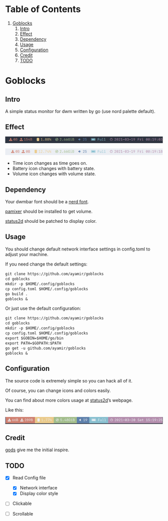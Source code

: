 
# Table of Contents

1.  [Goblocks](#org4fe7b3f)
    1.  [Intro](#org1ada354)
    2.  [Effect](#org47d93a1)
    3.  [Dependency](#org68f9563)
    4.  [Usage](#org7918c71)
    5.  [Configuration](#orga794274)
    6.  [Credit](#org42b387b)
    7.  [TODO](#orgad55678)


<a id="org4fe7b3f"></a>

# Goblocks


<a id="org1ada354"></a>

## Intro

A simple status monitor for dwm written by go (use nord palette default).


<a id="org47d93a1"></a>

## Effect

![dark](./shot/dark.png)

![light](./shot/light.png)

-   Time icon changes as time goes on.
-   Battery icon changes with battery state.
-   Volume icon changes with volume state.


<a id="org68f9563"></a>

## Dependency

Your dwmbar font should be a [nerd font](https://github.com/ryanoasis/nerd-fonts).

[pamixer](https://github.com/cdemoulins/pamixer) should be installed to get volume.

[status2d](https://dwm.suckless.org/patches/status2d/) should be patched to display color.


<a id="org7918c71"></a>

## Usage

You should change default network interface settings in config.toml to adjust your machine.

If you need change the default settings:

```shell
git clone https://github.com/ayamir/goblocks
cd goblocks
mkdir -p $HOME/.config/goblocks
cp config.toml $HOME/.config/goblocks
go build .
goblocks &
```

Or just use the default configuration:

```shell
git clone https://github.com/ayamir/goblocks
cd goblocks
mkdir -p $HOME/.config/goblocks
cp config.toml $HOME/.config/goblocks
export $GOBIN=$HOME/go/bin
export PATH=$GOPATH:$PATH
go get -u github.com/ayamir/goblocks
goblocks &
```


<a id="orga794274"></a>

## Configuration

The source code is extremely simple so you can hack all of it.

Of course, you can change icons and colors easily.

You can find about more colors usage at [status2d](<https://dwm.suckless.org/patches/status2d>)&rsquo;s webpage.

Like this:

![darkbg](./shot/dark_bg.png)


<a id="org42b387b"></a>

## Credit

[gods](https://github.com/schachmat/gods) give me the initial inspire.


<a id="orgad55678"></a>

## TODO

-   [X] Read Config file
    -   [X] Network interface
    -   [X] Display color style
-   [ ] Clickable
-   [ ] Scrollable

